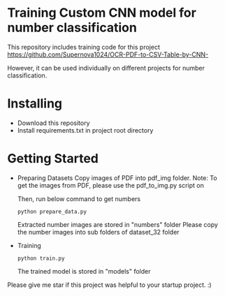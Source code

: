 # Training Custom CNN model for number classification

This repository includes training code for this project https://github.com/Supernova1024/OCR-PDF-to-CSV-Table-by-CNN-

However, it can be used individually on different projects for number classification.

# Installing
- Download this repository
- Install requirements.txt in project root directory

# Getting Started
- Preparing Datasets
  Copy images of PDF into pdf_img folder.
  Note: To get the images from PDF, please use the pdf_to_img.py script on 

  Then, run below command to get numbers
  ```
  python prepare_data.py
  ```
  Extracted number images are stored in "numbers" folder
  Please copy the number images into sub folders of dataset_32 folder

- Training
  ```
  python train.py
  ``` 
  The trained model is stored in "models" folder

Please give me star if this project was helpful to your startup project. :)



  
